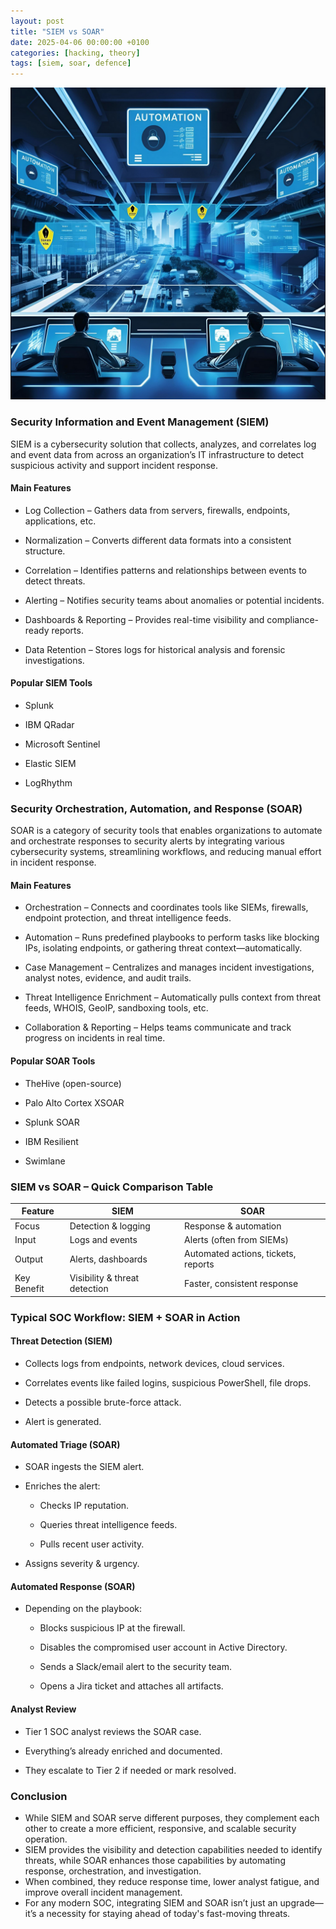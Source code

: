 ```yaml
---
layout: post
title: "SIEM vs SOAR"
date: 2025-04-06 00:00:00 +0100
categories: [hacking, theory]
tags: [siem, soar, defence]
---
```


![siem-soar](pics/siem-soar.png)


### Security Information and Event Management (SIEM)
SIEM is a cybersecurity solution that collects, analyzes, and correlates log and event data from across an organization’s IT infrastructure to detect suspicious activity and support incident response.

#### Main Features

- Log Collection – Gathers data from servers, firewalls, endpoints, applications, etc.

- Normalization – Converts different data formats into a consistent structure.

- Correlation – Identifies patterns and relationships between events to detect threats.

- Alerting – Notifies security teams about anomalies or potential incidents.

- Dashboards & Reporting – Provides real-time visibility and compliance-ready reports.

- Data Retention – Stores logs for historical analysis and forensic investigations.

#### Popular SIEM Tools

- Splunk

- IBM QRadar

- Microsoft Sentinel

- Elastic SIEM

- LogRhythm

### Security Orchestration, Automation, and Response (SOAR)
SOAR is a category of security tools that enables organizations to automate and orchestrate responses to security alerts by integrating various cybersecurity systems, streamlining workflows, and reducing manual effort in incident response.

#### Main Features

- Orchestration – Connects and coordinates tools like SIEMs, firewalls, endpoint protection, and threat intelligence feeds.

- Automation – Runs predefined playbooks to perform tasks like blocking IPs, isolating endpoints, or gathering threat context—automatically.

- Case Management – Centralizes and manages incident investigations, analyst notes, evidence, and audit trails.

- Threat Intelligence Enrichment – Automatically pulls context from threat feeds, WHOIS, GeoIP, sandboxing tools, etc.

- Collaboration & Reporting – Helps teams communicate and track progress on incidents in real time.

#### Popular SOAR Tools

- TheHive (open-source)

- Palo Alto Cortex XSOAR

- Splunk SOAR

- IBM Resilient

- Swimlane

### SIEM vs SOAR – Quick Comparison Table

| Feature | SIEM | SOAR |
|---------|------|------|
| Focus	| Detection & logging | Response & automation |
| Input	| Logs and events | Alerts (often from SIEMs) |
| Output | Alerts, dashboards | Automated actions, tickets, reports |
| Key Benefit | Visibility & threat detection | Faster, consistent response |

### Typical SOC Workflow: SIEM + SOAR in Action
#### Threat Detection (SIEM)

- Collects logs from endpoints, network devices, cloud services.

- Correlates events like failed logins, suspicious PowerShell, file drops.

- Detects a possible brute-force attack.

- Alert is generated.

#### Automated Triage (SOAR)

- SOAR ingests the SIEM alert.

- Enriches the alert:

  - Checks IP reputation.

  - Queries threat intelligence feeds.

  - Pulls recent user activity.

- Assigns severity & urgency.

#### Automated Response (SOAR)

- Depending on the playbook:

  - Blocks suspicious IP at the firewall.

  - Disables the compromised user account in Active Directory.

  - Sends a Slack/email alert to the security team.

  - Opens a Jira ticket and attaches all artifacts.

#### Analyst Review

- Tier 1 SOC analyst reviews the SOAR case.

- Everything’s already enriched and documented.

- They escalate to Tier 2 if needed or mark resolved.

### Conclusion
- While SIEM and SOAR serve different purposes, they complement each other to create a more efficient, responsive, and scalable security operation.
- SIEM provides the visibility and detection capabilities needed to identify threats, while SOAR enhances those capabilities by automating response, orchestration, and investigation.
- When combined, they reduce response time, lower analyst fatigue, and improve overall incident management.
- For any modern SOC, integrating SIEM and SOAR isn’t just an upgrade—it’s a necessity for staying ahead of today's fast-moving threats.